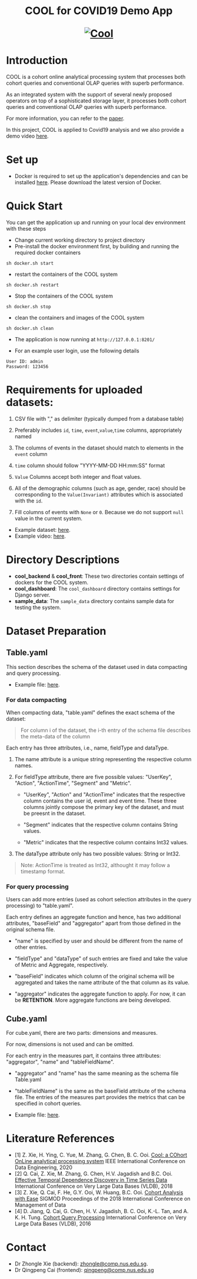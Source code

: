  
<h1 align="center">COOL for COVID19 Demo App

  <p align="center"><a href="https://www.comp.nus.edu.sg/~dbsystem/cool/#/"><img src="https://www.comp.nus.edu.sg/~dbsystem/cool/cool_banner.png" alt="Cool" class="center"></a></p>
</h1>

# Introduction
COOL is a cohort online analytical processing system that processes both cohort queries and conventional OLAP queries with superb performance.  

As an integrated system with the support of several newly proposed operators on top of a sophisticated storage layer, it processes both cohort queries and conventional OLAP queries with superb performance.  

For more information, you can refer to the [paper](https://www.comp.nus.edu.sg/~ooibc/icde20cool.pdf).

In this project, COOL is applied to Covid19 analysis and we also provide a demo video [here](https://www.comp.nus.edu.sg/~dbsystem/cool/#/demo).

# Set up
* Docker is required to set up the application's dependencies and can be installed [here](https://www.docker.com/get-started). Please download the latest version of Docker.


# Quick Start
You can get the application up and running on your local dev environment with these steps 
* Change current working directory to project directory
* Pre-install the docker environment first, by building and running the required docker containers
```
sh docker.sh start
```
* restart the containers of the COOL system
```
sh docker.sh restart
```
* Stop the containers of the COOL system
```
sh docker.sh stop
```
* clean the containers and images of the COOL system
```
sh docker.sh clean
```

[//]: # (* manually load docker &#40;if you are running offline&#41;. [download]&#40;https://www.dropbox.com/sh/pvkrychaf29nebc/AADdjOFhpPFoCwPS9N01rwOGa?dl=0&#41;)

[//]: # (```)

[//]: # (docker load --input cool-front.zip)

[//]: # (docker load --input cool-backend.zip)

[//]: # (```)

* The application is now running at `http://127.0.0.1:8201/`

* For an example user login, use the following details
```
User ID: admin
Password: 123456
```

# Requirements for uploaded datasets:

1. CSV file with "," as delimiter (typically dumped from a database table)

2. Preferably includes `id`, `time`, `event`,`value`,`time` columns, appropriately named

3. The columns of events in the dataset should match to elements in the `event` column  

4. `time` column should follow "YYYY-MM-DD HH:mm:SS" format

5. `Value` Columns accept both integer and float values. 

6. All of the demographic columns (such as age, gender, race) should be corresponding to the ``Value(Invariant)`` attributes which is associated with the `id`.

7. Fill columns of events with `None` or `0`. Because we do not support `null` value in the current system.

* Example dataset: [here](sample_data/medical-data.csv).  
* Example video: [here](http://13.212.103.48:3001/).


# Directory Descriptions

* __cool_backend__ & __cool_front__:
These two directories contain settings of dockers for the COOL system.
* __cool_dashboard__:
The ```cool_dashboard``` directory contains settings for Django server.
* __sample_data__:
The ```sample_data``` directory contains sample data for testing the system.

# Dataset Preparation
## Table.yaml

This section describes the schema of the dataset used in data compacting and query processing.

* Example file: [here](/example/example-table.yaml).


### For data compacting

When compacting data, "table.yaml" defines the exact schema of the dataset:

> For column i of the dataset, the i-th entry of the schema file describes the meta-data of the column

Each entry has three attributes, i.e., name, fieldType and dataType.

1. The name attribute is a unique string representing the respective column names.

2. For fieldType attribute, there are five possible values: "UserKey", "Action", "ActionTime", "Segment" and "Metric".

    * "UserKey", "Action" and "ActionTime" indicates that the respective column contains the user id, event and event time. These three columns jointly compose the primary key of the dataset, and must be preesnt in the dataset.
    
    * "Segment" indicates that the respective column contains String values.
    
    * "Metric" indicates that the respective column contains Int32 values.

3. The dataType attribute only has two possible values: String or Int32.

>Note: ActionTime is treated as Int32, althought it may follow a timestamp format.  

### For query processing

Users can add more entries (used as cohort selection attributes in the query processing) to "table.yaml".

Each entry defines an aggregate function and hence, has two additional attributes, "baseField" and "aggregator" apart from those defined in the original schema file.  

* "name" is specified by user and should be different from the name of other entries.

* "fieldType" and "dataType" of such entries are fixed and take the value of Metric and Aggregate, respectively.

* "baseField" indicates which column of the original schema will be aggregated and takes the name attribute of the that column as its value.

* "aggregator" indicates the aggregate function to apply. For now, it can be **RETENTION**. More aggregate functions are being developed.
  

## Cube.yaml

For cube.yaml, there are two parts: dimensions and measures.

For now, dimensions is not used and can be omitted.

For each entry in the measures part, it contains three attributes: "aggregator", "name" and "tableFieldName".

* "aggregator" and "name" has the same meaning as the schema file Table.yaml

* "tableFieldName" is the same as the baseField attribute of the schema file. The entries of the measures part provides the metrics that can be specified in cohort queries.  

* Example file: [here](/example/example-cube.yaml).

# Literature References

* [1] Z. Xie, H. Ying, C. Yue, M. Zhang, G. Chen, B. C. Ooi. [Cool: a COhort OnLine analytical processing system](https://www.comp.nus.edu.sg/~ooibc/icde20cool.pdf) IEEE International Conference on Data Engineering, 2020
* [2] Q. Cai, Z. Xie, M. Zhang, G. Chen, H.V. Jagadish and B.C. Ooi. [Effective Temporal Dependence Discovery in Time Series Data](http://www.comp.nus.edu.sg/~ooibc/cohana18.pdf) International Conference on Very Large Data Bases (VLDB), 2018
* [3] Z. Xie, Q. Cai, F. He, G.Y. Ooi, W. Huang, B.C. Ooi. [Cohort Analysis with Ease](https://dl.acm.org/doi/10.1145/3183713.3193540) SIGMOD Proceedings of the 2018 International Conference on Management of Data
* [4] D. Jiang, Q. Cai, G. Chen, H. V. Jagadish, B. C. Ooi, K.-L. Tan, and A. K. H. Tung. [Cohort Query Processing](http://www.vldb.org/pvldb/vol10/p1-ooi.pdf) International Conference on Very Large Data Bases (VLDB), 2016

# Contact

* Dr Zhongle Xie (backend): zhongle@comp.nus.edu.sg.
* Dr Qingpeng Cai (frontend): qingpeng@comp.nus.edu.sg

